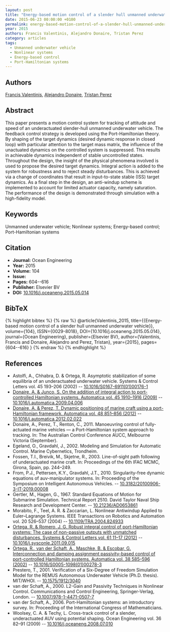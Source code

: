 ```yaml
---
layout: post
title: "Energy-based motion control of a slender hull unmanned underwater vehicle"
date: 2015-06-23 00:00:00 +0100
permalink: energy-based-motion-control-of-a-slender-hull-unmanned-underwater-vehicle
year: 2015
authors: Francis Valentinis, Alejandro Donaire, Tristan Perez
category: articles
tags:
  - Unmanned underwater vehicle
  - Nonlinear systems
  - Energy-based control
  - Port-Hamiltonian systems
---
```

 
## Authors
[Francis Valentinis](authors/francis_valentinis), [Alejandro Donaire](authors/alejandro_donaire), [Tristan Perez](authors/tristan_perez)
 
## Abstract
This paper presents a motion control system for tracking of attitude and speed of an underactuated slender-hull unmanned underwater vehicle. The feedback control strategy is developed using the Port-Hamiltonian theory. By shaping of the target dynamics (desired dynamic response in closed loop) with particular attention to the target mass matrix, the influence of the unactuated dynamics on the controlled system is suppressed. This results in achievable dynamics independent of stable uncontrolled states. Throughout the design, the insight of the physical phenomena involved is used to propose the desired target dynamics. Integral action is added to the system for robustness and to reject steady disturbances. This is achieved via a change of coordinates that result in input-to-state stable (ISS) target dynamics. As a final step in the design, an anti-windup scheme is implemented to account for limited actuator capacity, namely saturation. The performance of the design is demonstrated through simulation with a high-fidelity model.
 
## Keywords
Unmanned underwater vehicle; Nonlinear systems; Energy-based control; Port-Hamiltonian systems
 
## Citation
- **Journal:** Ocean Engineering
- **Year:** 2015
- **Volume:** 104
- **Issue:** 
- **Pages:** 604--616
- **Publisher:** Elsevier BV
- **DOI:** [10.1016/j.oceaneng.2015.05.014](https://doi.org/10.1016/j.oceaneng.2015.05.014)
 
## BibTeX
{% highlight bibtex %}
{% raw %}
@article{Valentinis_2015,
  title={{Energy-based motion control of a slender hull unmanned underwater vehicle}},
  volume={104},
  ISSN={0029-8018},
  DOI={10.1016/j.oceaneng.2015.05.014},
  journal={Ocean Engineering},
  publisher={Elsevier BV},
  author={Valentinis, Francis and Donaire, Alejandro and Perez, Tristan},
  year={2015},
  pages={604--616}
}
{% endraw %}
{% endhighlight %}
 
## References
- Astolfi, A., Chhabra, D. & Ortega, R. Asymptotic stabilization of some equilibria of an underactuated underwater vehicle. Systems &amp; Control Letters vol. 45 193–206 (2002) -- [10.1016/S0167-6911(01)00176-1](https://doi.org/10.1016/S0167-6911(01)00176-1)
- [Donaire, A. & Junco, S. On the addition of integral action to port-controlled Hamiltonian systems. Automatica vol. 45 1910–1916 (2009)](on-the-addition-of-integral-action-to-port-controlled-hamiltonian-systems) -- [10.1016/j.automatica.2009.04.006](https://doi.org/10.1016/j.automatica.2009.04.006)
- [Donaire, A. & Perez, T. Dynamic positioning of marine craft using a port-Hamiltonian framework. Automatica vol. 48 851–856 (2012)](dynamic-positioning-of-marine-craft-using-a-port-hamiltonian-framework) -- [10.1016/j.automatica.2012.02.022](https://doi.org/10.1016/j.automatica.2012.02.022)
- Donaire, A., Perez, T., Renton, C., 2011. Manoeuvring control of fully-actuated marine vehicles — a Port-Hamiltonian system approach to tracking. In: The Australian Control Conference AUCC, Melbourne Victoria (September).
- Egeland, O., Gravdahl, J., 2002. Modeling and Simulation for Automatic Control. Marine Cybernetics, Trondheim.
- Fossen, T.I., Breivik, M., Skjetne, R., 2003. Line-of-sight path following of underactuated marine craft. In: Proceedings of the 6th IFAC MCMC, Girona, Spain, pp. 244–249.
- From, P.J., Pettersen, K.Y., Gravdahl, J.T., 2010. Singularity-free dynamic equations of auv-manipulator systems. In: Proceeding of the Symposium on Intelligent Autonomous Vehicles. -- [10.3182/20100906-3-IT-2019.00008](https://doi.org/10.3182/20100906-3-IT-2019.00008)
- Gertler, M., Hagen, G., 1967. Standard Equations of Motion for Submarine Simulation. Technical Report 2510. David Taylor Naval Ship Research and Development Center. -- [10.21236/AD0653861](https://doi.org/10.21236/AD0653861)
- Morabito, F., Teel, A. R. & Zaccarian, L. Nonlinear Antiwindup Applied to Euler–Lagrange Systems. IEEE Transactions on Robotics and Automation vol. 20 526–537 (2004) -- [10.1109/TRA.2004.824933](https://doi.org/10.1109/TRA.2004.824933)
- [Ortega, R. & Romero, J. G. Robust integral control of port-Hamiltonian systems: The case of non-passive outputs with unmatched disturbances. Systems &amp; Control Letters vol. 61 11–17 (2012)](robust-integral-control-of-port-hamiltonian-systems-the-case-of-non-passive-outputs-with-unmatched-disturbances) -- [10.1016/j.sysconle.2011.09.015](https://doi.org/10.1016/j.sysconle.2011.09.015)
- [Ortega, R., van der Schaft, A., Maschke, B. & Escobar, G. Interconnection and damping assignment passivity-based control of port-controlled Hamiltonian systems. Automatica vol. 38 585–596 (2002)](interconnection-and-damping-assignment-passivity-based-control-of-port-controlled-hamiltonian-systems) -- [10.1016/S0005-1098(01)00278-3](https://doi.org/10.1016/S0005-1098(01)00278-3)
- Prestero, T., 2001. Verification of a Six-Degree of Freedom Simulation Model for the REMUS Autonomous Underwater Vehicle (Ph.D. thesis). MIT/WHOI. -- [10.1575/1912/3040](https://doi.org/10.1575/1912/3040)
- van der Schaft, A., 2000. L2-Gain and Passivity Techniques in Nonlinear Control. Communications and Control Engineering, Springer-Verlag, London. -- [10.1007/978-1-4471-0507-7](https://doi.org/10.1007/978-1-4471-0507-7)
- van der Schaft, A., 2006. Port-Hamiltonian systems: an introductory survey. In: Proceeding of the International Congress of Mathematicians.
- Woolsey, C. A. & Techy, L. Cross-track control of a slender, underactuated AUV using potential shaping. Ocean Engineering vol. 36 82–91 (2009) -- [10.1016/j.oceaneng.2008.07.010](https://doi.org/10.1016/j.oceaneng.2008.07.010)

